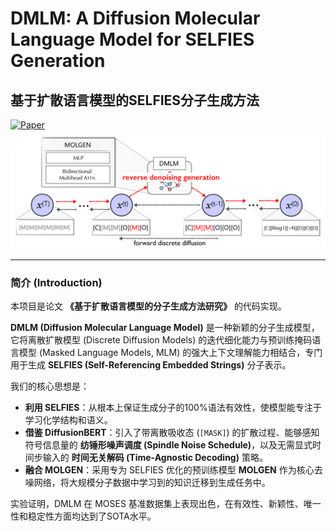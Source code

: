 # DMLM: A Diffusion Molecular Language Model for SELFIES Generation
## 基于扩散语言模型的SELFIES分子生成方法

[![Paper](https://img.shields.io/badge/Paper-PDF-red)](./毕业论文终稿.pdf) ![Model Architecture](./模型框架图.png) 

---

### 简介 (Introduction)

本项目是论文 **《基于扩散语言模型的分子生成方法研究》** 的代码实现。

**DMLM (Diffusion Molecular Language Model)** 是一种新颖的分子生成模型，它将离散扩散模型 (Discrete Diffusion Models) 的迭代细化能力与预训练掩码语言模型 (Masked Language Models, MLM) 的强大上下文理解能力相结合，专门用于生成 **SELFIES (Self-Referencing Embedded Strings)** 分子表示。

我们的核心思想是：
- **利用 SELFIES**：从根本上保证生成分子的100%语法有效性，使模型能专注于学习化学结构和语义。
- **借鉴 DiffusionBERT**：引入了带离散吸收态 (`[MASK]`) 的扩散过程、能够感知符号信息量的 **纺锤形噪声调度 (Spindle Noise Schedule)**，以及无需显式时间步输入的 **时间无关解码 (Time-Agnostic Decoding)** 策略。
- **融合 MOLGEN**：采用专为 SELFIES 优化的预训练模型 **MOLGEN** 作为核心去噪网络，将大规模分子数据中学习到的知识迁移到生成任务中。

实验证明，DMLM 在 MOSES 基准数据集上表现出色，在有效性、新颖性、唯一性和稳定性方面均达到了SOTA水平。
